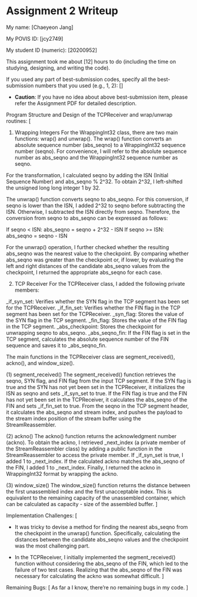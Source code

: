 Assignment 2 Writeup
=============

My name: [Chaeyeon Jang]

My POVIS ID: [jcy2749]

My student ID (numeric): [20200952]

This assignment took me about [12] hours to do (including the time on studying, designing, and writing the code).

If you used any part of best-submission codes, specify all the best-submission numbers that you used (e.g., 1, 2): []

- **Caution**: If you have no idea about above best-submission item, please refer the Assignment PDF for detailed description.

Program Structure and Design of the TCPReceiver and wrap/unwrap routines:
[
1. Wrapping Integers
For the WrappingInt32 class, there are two main functions: wrap() and unwrap(). The wrap() function converts an absolute sequence number (abs_seqno) to a WrappingInt32 sequence number (seqno). For convenience, I will refer to the absolute sequence number as abs_seqno and the WrappingInt32 sequence number as seqno.

For the transformation, I calculated seqno by adding the ISN (Initial Sequence Number) and abs_seqno % 2^32. To obtain 2^32, I left-shifted the unsigned long long integer 1 by 32.

The unwrap() function converts seqno to abs_seqno. For this conversion, if seqno is lower than the ISN, I added 2^32 to seqno before subtracting the ISN. Otherwise, I subtracted the ISN directly from seqno. Therefore, the conversion from seqno to abs_seqno can be expressed as follows:

If seqno < ISN: abs_seqno = seqno + 2^32 - ISN
If seqno >= ISN: abs_seqno = seqno - ISN

For the unwrap() operation, I further checked whether the resulting abs_seqno was the nearest value to the checkpoint. By comparing whether abs_seqno was greater than the checkpoint or, if lower, by evaluating the left and right distances of the candidate abs_seqno values from the checkpoint, I returned the appropriate abs_seqno for each case.

2. TCP Receiver
For the TCPReceiver class, I added the following private members:

_if_syn_set: Verifies whether the SYN flag in the TCP segment has been set for the TCPReceiver.
_if_fin_set: Verifies whether the FIN flag in the TCP segment has been set for the TCPReceiver.
_syn_flag: Stores the value of the SYN flag in the TCP segment.
_fin_flag: Stores the value of the FIN flag in the TCP segment.
_abs_checkpoint: Stores the checkpoint for unwrapping seqno to abs_seqno.
_abs_seqno_fin: If the FIN flag is set in the TCP segment, calculates the absolute sequence number of the FIN sequence and saves it to _abs_seqno_fin.

The main functions in the TCPReceiver class are segment_received(), ackno(), and window_size().

(1) segment_received()
The segment_received() function retrieves the seqno, SYN flag, and FIN flag from the input TCP segment. If the SYN flag is true and the SYN has not yet been set in the TCPReceiver, it initializes the ISN as seqno and sets _if_syn_set to true. If the FIN flag is true and the FIN has not yet been set in the TCPReceiver, it calculates the abs_seqno of the FIN and sets _if_fin_set to true.
From the seqno in the TCP segment header, it calculates the abs_seqno and stream index, and pushes the payload to the stream index position of the stream buffer using the StreamReassembler.

(2) ackno()
The ackno() function returns the acknowledgment number (ackno). To obtain the ackno, I retrieved _next_index (a private member of the StreamReassembler class) by adding a public function in the StreamReassembler to access the private member. If _if_syn_set is true, I added 1 to _next_index.
If the calculated ackno matches the abs_seqno of the FIN, I added 1 to _next_index. Finally, I returned the ackno in WrappingInt32 format by wrapping the ackno.

(3) window_size()
The window_size() function returns the distance between the first unassembled index and the first unacceptable index. This is equivalent to the remaining capacity of the unassembled container, which can be calculated as capacity - size of the assembled buffer.
]

Implementation Challenges:
[
- It was tricky to devise a method for finding the nearest abs_seqno from the checkpoint in the unwrap() function. Specifically, calculating the distances between the candidate abs_seqno values and the checkpoint was the most challenging part.

- In the TCPReceiver, I initially implemented the segment_received() function without considering the abs_seqno of the FIN, which led to the failure of two test cases. Realizing that the abs_seqno of the FIN was necessary for calculating the ackno was somewhat difficult.
]

Remaining Bugs:
[
As far a I know, there’re no remaining bugs in my code.
]
